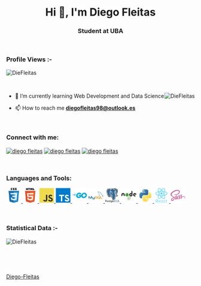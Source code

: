 <h1 align="center">Hi 👋, I'm Diego Fleitas</h1>
<h3 align="center">Student at UBA</h3>

<br>

<p align="right"> <h3>Profile Views :-</h3> <img src="https://komarev.com/ghpvc/?username=DieFleitas&label=Profile%20views&color=0e75b6&style=flat"
    alt="DieFleitas" /> 
  </p>

<br>

<p><img align="right" src="https://github.com/Adam-pw/Adam-pw/blob/main/animation_500_kxa883sd.gif" alt="DieFleitas" /></p>


- 🌱 I’m currently learning Web Development and Data Science

- 📫 How to reach me **diegofleitas98@outlook.es**


<br>

<h3 align="left">Connect with me:</h3>
<p align="left">
  <a href="https://www.linkedin.com/in/diego-fleitas250698/" target="blank"><img align="center"
      src="https://raw.githubusercontent.com/rahuldkjain/github-profile-readme-generator/master/src/images/icons/Social/linked-in-alt.svg"
      alt="diego fleitas" height="30" width="40" /></a>
  <a href="https://www.hackerrank.com/fleitasdiegoari1" target="blank"><img align="center"
      src="https://raw.githubusercontent.com/rahuldkjain/github-profile-readme-generator/master/src/images/icons/Social/hackerrank.svg"
      alt="diego fleitas" height="30" width="40" /></a>
 <a href="https://twitter.com/_DFleiitas" target="blank"><img align="center"
      src="https://raw.githubusercontent.com/rahuldkjain/github-profile-readme-generator/master/src/images/icons/Social/twitter.svg"
      alt="diego fleitas" height="30" width="40" /></a>
</p>

<br>

<h3 align="left">Languages and Tools:</h3>
<p align="left">
  <a href="https://www.w3schools.com/css/" target="_blank"
    rel="noreferrer"> <img
      src="https://raw.githubusercontent.com/devicons/devicon/master/icons/css3/css3-original-wordmark.svg" alt="css3"
      width="40" height="40" /> 
  </a> 
  <a href="https://www.w3.org/html/" target="_blank" rel="noreferrer"> <img
      src="https://raw.githubusercontent.com/devicons/devicon/master/icons/html5/html5-original-wordmark.svg"
      alt="html5" width="40" height="40" /> 
  </a> 
  <a href="https://developer.mozilla.org/en-US/docs/Web/JavaScript" target="_blank"
    rel="noreferrer"> <img
      src="https://raw.githubusercontent.com/devicons/devicon/master/icons/javascript/javascript-original.svg"
      alt="javascript" width="40" height="40" /> 
  </a>
    <a href="https://www.typescriptlang.org/" target="_blank"
    rel="noreferrer"> <img
      src="https://raw.githubusercontent.com/devicons/devicon/master/icons/typescript/typescript-original.svg"
      alt="typescript" width="40" height="40" /> 
  </a>
  <a href="https://go.dev/" target="_blank"
    rel="noreferrer"> <img
      src="https://raw.githubusercontent.com/devicons/devicon/master/icons/go/go-original-wordmark.svg"
      alt="go" width="40" height="40" /> 
  </a> 
  <a href="https://www.mysql.com/" target="_blank" rel="noreferrer"> 
    <img
      src="https://raw.githubusercontent.com/devicons/devicon/master/icons/mysql/mysql-original-wordmark.svg"
      alt="mysql" width="40" height="40" /> 
  </a>
  <a href="https://www.postgresql.org/" target="_blank" rel="noreferrer"> 
    <img
      src="https://raw.githubusercontent.com/devicons/devicon/master/icons/postgresql/postgresql-original-wordmark.svg"
      alt="postgresql" width="40" height="40" /> 
  </a>
      <a href="https://nodejs.org" target="_blank" rel="noreferrer"> 
        <img
      src="https://raw.githubusercontent.com/devicons/devicon/master/icons/nodejs/nodejs-original-wordmark.svg"
      alt="nodejs" width="40" height="40" /> 
      </a>
      <a href="https://www.python.org" target="_blank" rel="noreferrer"> 
        <img
      src="https://raw.githubusercontent.com/devicons/devicon/master/icons/python/python-original.svg" alt="python"
      width="40" height="40" /> 
      </a> 
      <a href="https://reactjs.org/" target="_blank" rel="noreferrer"> 
        <img
      src="https://raw.githubusercontent.com/devicons/devicon/master/icons/react/react-original-wordmark.svg"
      alt="react" width="40" height="40" /> 
      </a> 
      <a href="https://sass-lang.com" target="_blank" rel="noreferrer"> 
        <img
      src="https://raw.githubusercontent.com/devicons/devicon/master/icons/sass/sass-original.svg" alt="sass" width="40"
      height="40" /> 
      </a>
      </p>

<br>

<h3>Statistical Data :-</h3>
<p><img align="center"
    src="https://github-readme-stats.vercel.app/api/top-langs?username=DieFleitas&show_icons=true&locale=en&bg_color=0d1117&text_color=ffffff&layout=compact"
    alt="DieFleitas" 
    bg_color=#808080/></p>

<br>

      
<p align="left"> <a href="https://twitter.com/" target="blank"><img
      src="https://img.shields.io/twitter/follow/?logo=twitter&style=for-the-badge" alt="" /></a> </p>

[Diego-Fleitas](https://github.com/DieFleitas)
